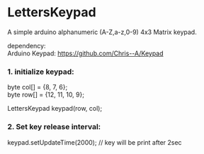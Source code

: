 # LettersKeypad
 A simple arduino alphanumeric (A-Z,a-z,0-9) 4x3 Matrix keypad.
 
dependency: <br>
Arduino Keypad: https://github.com/Chris--A/Keypad
 
### 1. initialize keypad:

byte col[] = {8, 7, 6};<br>
byte row[] = {12, 11, 10, 9};<br>

LettersKeypad keypad(row, col);<br>

### 2. Set key release interval:

keypad.setUpdateTime(2000);  // key will be print after 2sec
